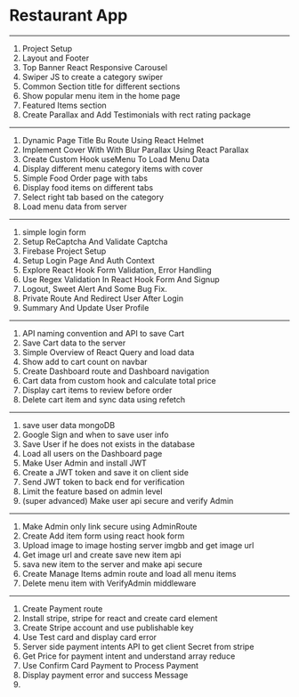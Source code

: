 # Restaurant App

---

1. Project Setup
1. Layout and Footer
1. Top Banner React Responsive Carousel
1. Swiper JS to create a category swiper
1. Common Section title for different sections
1. Show popular menu item in the home page
1. Featured Items section
1. Create Parallax and Add Testimonials with rect rating package

---

1. Dynamic Page Title Bu Route Using React Helmet
1. Implement Cover With With Blur Parallax Using React Parallax
1. Create Custom Hook useMenu To Load Menu Data
1. Display different menu category items with cover
1. Simple Food Order page with tabs
1. Display food items on different tabs
1. Select right tab based on the category
1. Load menu data from server

---

1. simple login form
1. Setup ReCaptcha And Validate Captcha
1. Firebase Project Setup
1. Setup Login Page And Auth Context
1. Explore React Hook Form Validation, Error Handling
1. Use Regex Validation In React Hook Form And Signup
1. Logout, Sweet Alert And Some Bug Fix.
1. Private Route And Redirect User After Login
1. Summary And Update User Profile

---

1. API naming convention and API to save Cart
1. Save Cart data to the server
1. Simple Overview of React Query and load data
1. Show add to cart count on navbar
1. Create Dashboard route and Dashboard navigation
1. Cart data from custom hook and calculate total price
1. Display cart items to review before order
1. Delete cart item and sync data using refetch

---

1. save user data mongoDB
1. Google Sign and when to save user info
1. Save User if he does not exists in the database
1. Load all users on the Dashboard page
1. Make User Admin and install JWT
1. Create a JWT token and save it on client side
1. Send JWT token to back end for verification
1. Limit the feature based on admin level
1. (super advanced) Make user api secure and verify Admin

---

1. Make Admin only link secure using AdminRoute
1. Create Add item form using react hook form
1. Upload image to image hosting server imgbb and get image url
1. Get image url and create save new item api
1. sava new item to the server and make api secure
1. Create Manage Items admin route and load all menu items
1. Delete menu item with VerifyAdmin middleware

---

1. Create Payment route
1. Install stripe, stripe for react and create card element
1. Create Stripe account and use publishable key
1. Use Test card and display card error
1. Server side payment intents API to get client Secret from stripe
1. Get Price for payment intent and understand array reduce
1. Use Confirm Card Payment to Process Payment
1. Display payment error and success Message
1. 